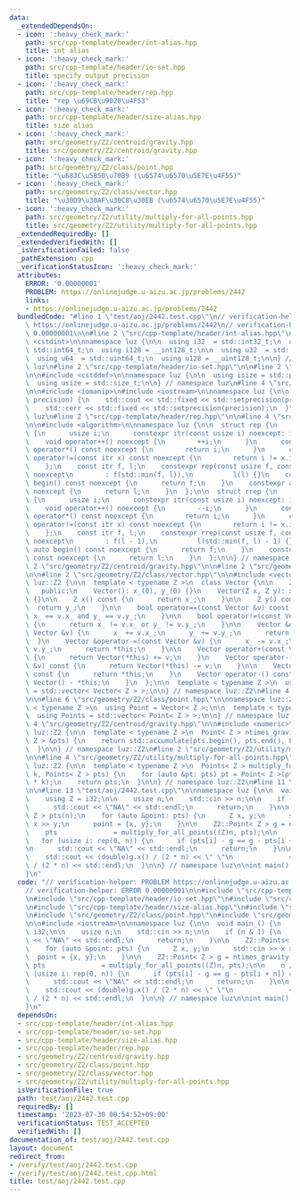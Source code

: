 ```yaml
---
data:
  _extendedDependsOn:
  - icon: ':heavy_check_mark:'
    path: src/cpp-template/header/int-alias.hpp
    title: int alias
  - icon: ':heavy_check_mark:'
    path: src/cpp-template/header/io-set.hpp
    title: specify output precision
  - icon: ':heavy_check_mark:'
    path: src/cpp-template/header/rep.hpp
    title: "rep \u69CB\u9020\u4F53"
  - icon: ':heavy_check_mark:'
    path: src/cpp-template/header/size-alias.hpp
    title: size alias
  - icon: ':heavy_check_mark:'
    path: src/geometry/Z2/centroid/gravity.hpp
    title: src/geometry/Z2/centroid/gravity.hpp
  - icon: ':heavy_check_mark:'
    path: src/geometry/Z2/class/point.hpp
    title: "\u683C\u5B50\u70B9 (\u6574\u6570\u5E7E\u4F55)"
  - icon: ':heavy_check_mark:'
    path: src/geometry/Z2/class/vector.hpp
    title: "\u30D9\u30AF\u30C8\u30EB (\u6574\u6570\u5E7E\u4F55)"
  - icon: ':heavy_check_mark:'
    path: src/geometry/Z2/utility/multiply-for-all-points.hpp
    title: src/geometry/Z2/utility/multiply-for-all-points.hpp
  _extendedRequiredBy: []
  _extendedVerifiedWith: []
  _isVerificationFailed: false
  _pathExtension: cpp
  _verificationStatusIcon: ':heavy_check_mark:'
  attributes:
    ERROR: '0.00000001'
    PROBLEM: https://onlinejudge.u-aizu.ac.jp/problems/2442
    links:
    - https://onlinejudge.u-aizu.ac.jp/problems/2442
  bundledCode: "#line 1 \"test/aoj/2442.test.cpp\"\n// verification-helper: PROBLEM\
    \ https://onlinejudge.u-aizu.ac.jp/problems/2442\n// verification-helper: ERROR\
    \ 0.00000001\n\n#line 2 \"src/cpp-template/header/int-alias.hpp\"\n\n#include\
    \ <cstdint>\n\nnamespace luz {\n\n  using i32  = std::int32_t;\n  using i64  =\
    \ std::int64_t;\n  using i128 = __int128_t;\n\n  using u32  = std::uint32_t;\n\
    \  using u64  = std::uint64_t;\n  using u128 = __uint128_t;\n\n} // namespace\
    \ luz\n#line 2 \"src/cpp-template/header/io-set.hpp\"\n\n#line 2 \"src/cpp-template/header/size-alias.hpp\"\
    \n\n#include <cstddef>\n\nnamespace luz {\n\n  using isize = std::ptrdiff_t;\n\
    \  using usize = std::size_t;\n\n} // namespace luz\n#line 4 \"src/cpp-template/header/io-set.hpp\"\
    \n\n#include <iomanip>\n#include <iostream>\n\nnamespace luz {\n\n  void io_set(usize\
    \ precision) {\n    std::cout << std::fixed << std::setprecision(precision);\n\
    \    std::cerr << std::fixed << std::setprecision(precision);\n  }\n\n} // namespace\
    \ luz\n#line 2 \"src/cpp-template/header/rep.hpp\"\n\n#line 4 \"src/cpp-template/header/rep.hpp\"\
    \n\n#include <algorithm>\n\nnamespace luz {\n\n  struct rep {\n    struct itr\
    \ {\n      usize i;\n      constexpr itr(const usize i) noexcept: i(i) {}\n  \
    \    void operator++() noexcept {\n        ++i;\n      }\n      constexpr usize\
    \ operator*() const noexcept {\n        return i;\n      }\n      constexpr bool\
    \ operator!=(const itr x) const noexcept {\n        return i != x.i;\n      }\n\
    \    };\n    const itr f, l;\n    constexpr rep(const usize f, const usize l)\
    \ noexcept\n        : f(std::min(f, l)),\n          l(l) {}\n    constexpr auto\
    \ begin() const noexcept {\n      return f;\n    }\n    constexpr auto end() const\
    \ noexcept {\n      return l;\n    }\n  };\n\n  struct rrep {\n    struct itr\
    \ {\n      usize i;\n      constexpr itr(const usize i) noexcept: i(i) {}\n  \
    \    void operator++() noexcept {\n        --i;\n      }\n      constexpr usize\
    \ operator*() const noexcept {\n        return i;\n      }\n      constexpr bool\
    \ operator!=(const itr x) const noexcept {\n        return i != x.i;\n      }\n\
    \    };\n    const itr f, l;\n    constexpr rrep(const usize f, const usize l)\
    \ noexcept\n        : f(l - 1),\n          l(std::min(f, l) - 1) {}\n    constexpr\
    \ auto begin() const noexcept {\n      return f;\n    }\n    constexpr auto end()\
    \ const noexcept {\n      return l;\n    }\n  };\n\n} // namespace luz\n#line\
    \ 2 \"src/geometry/Z2/centroid/gravity.hpp\"\n\n#line 2 \"src/geometry/Z2/class/point.hpp\"\
    \n\n#line 2 \"src/geometry/Z2/class/vector.hpp\"\n\n#include <vector>\n\nnamespace\
    \ luz::Z2 {\n\n  template < typename Z >\n  class Vector {\n\n    Z x_, y_;\n\n\
    \   public:\n    Vector(): x_(0), y_(0) {}\n    Vector(Z x, Z y): x_(x), y_(y)\
    \ {}\n\n    Z x() const {\n      return x_;\n    }\n\n    Z y() const {\n    \
    \  return y_;\n    }\n\n    bool operator==(const Vector &v) const {\n      return\
    \ x_ == v.x_ and y_ == v.y_;\n    }\n\n    bool operator!=(const Vector &v) const\
    \ {\n      return x_ != v.x_ or y_ != v.y_;\n    }\n\n    Vector &operator+=(const\
    \ Vector &v) {\n      x_ += v.x_;\n      y_ += v.y_;\n      return *this;\n  \
    \  }\n    Vector &operator-=(const Vector &v) {\n      x_ -= v.x_;\n      y_ -=\
    \ v.y_;\n      return *this;\n    }\n\n    Vector operator+(const Vector &v) const\
    \ {\n      return Vector(*this) += v;\n    }\n    Vector operator-(const Vector\
    \ &v) const {\n      return Vector(*this) -= v;\n    }\n\n    Vector operator+()\
    \ const {\n      return *this;\n    }\n    Vector operator-() const {\n      return\
    \ Vector() - *this;\n    }\n  };\n\n  template < typename Z >\n  using Vectors\
    \ = std::vector< Vector< Z > >;\n\n} // namespace luz::Z2\n#line 4 \"src/geometry/Z2/class/point.hpp\"\
    \n\n#line 6 \"src/geometry/Z2/class/point.hpp\"\n\nnamespace luz::Z2 {\n\n  template\
    \ < typename Z >\n  using Point = Vector< Z >;\n\n  template < typename Z >\n\
    \  using Points = std::vector< Point< Z > >;\n\n} // namespace luz::Z2\n#line\
    \ 4 \"src/geometry/Z2/centroid/gravity.hpp\"\n\n#include <numeric>\n\nnamespace\
    \ luz::Z2 {\n\n  template < typename Z >\n  Point< Z > ntimes_gravity(const Points<\
    \ Z > &pts) {\n    return std::accumulate(pts.begin(), pts.end(), Point< Z >());\n\
    \  }\n\n} // namespace luz::Z2\n#line 2 \"src/geometry/Z2/utility/multiply-for-all-points.hpp\"\
    \n\n#line 4 \"src/geometry/Z2/utility/multiply-for-all-points.hpp\"\n\nnamespace\
    \ luz::Z2 {\n\n  template < typename Z >\n  Points< Z > multiply_for_all_points(Z\
    \ k, Points< Z > pts) {\n    for (auto &pt: pts) pt = Point< Z >(pt.x() * k, pt.y()\
    \ * k);\n    return pts;\n  }\n\n} // namespace luz::Z2\n#line 11 \"test/aoj/2442.test.cpp\"\
    \n\n#line 13 \"test/aoj/2442.test.cpp\"\n\nnamespace luz {\n\n  void main_() {\n\
    \    using Z = i32;\n\n    usize n;\n    std::cin >> n;\n\n    if (n & 1) {\n\
    \      std::cout << \"NA\" << std::endl;\n      return;\n    }\n\n    Z2::Points<\
    \ Z > pts(n);\n    for (auto &point: pts) {\n      Z x, y;\n      std::cin >>\
    \ x >> y;\n      point = {x, y};\n    }\n\n    Z2::Point< Z > g = ntimes_gravity(pts);\n\
    \    pts              = multiply_for_all_points((Z)n, pts);\n\n    n /= 2;\n \
    \   for (usize i: rep(0, n)) {\n      if (pts[i] - g == g - pts[i + n]) continue;\n\
    \n      std::cout << \"NA\" << std::endl;\n      return;\n    }\n\n    io_set(5);\n\
    \    std::cout << (double)g.x() / (2 * n) << \" \"\n              << (double)g.y()\
    \ / (2 * n) << std::endl;\n  }\n\n} // namespace luz\n\nint main() {\n  luz::main_();\n\
    }\n"
  code: "// verification-helper: PROBLEM https://onlinejudge.u-aizu.ac.jp/problems/2442\n\
    // verification-helper: ERROR 0.00000001\n\n#include \"src/cpp-template/header/int-alias.hpp\"\
    \n#include \"src/cpp-template/header/io-set.hpp\"\n#include \"src/cpp-template/header/rep.hpp\"\
    \n#include \"src/cpp-template/header/size-alias.hpp\"\n#include \"src/geometry/Z2/centroid/gravity.hpp\"\
    \n#include \"src/geometry/Z2/class/point.hpp\"\n#include \"src/geometry/Z2/utility/multiply-for-all-points.hpp\"\
    \n\n#include <iostream>\n\nnamespace luz {\n\n  void main_() {\n    using Z =\
    \ i32;\n\n    usize n;\n    std::cin >> n;\n\n    if (n & 1) {\n      std::cout\
    \ << \"NA\" << std::endl;\n      return;\n    }\n\n    Z2::Points< Z > pts(n);\n\
    \    for (auto &point: pts) {\n      Z x, y;\n      std::cin >> x >> y;\n    \
    \  point = {x, y};\n    }\n\n    Z2::Point< Z > g = ntimes_gravity(pts);\n   \
    \ pts              = multiply_for_all_points((Z)n, pts);\n\n    n /= 2;\n    for\
    \ (usize i: rep(0, n)) {\n      if (pts[i] - g == g - pts[i + n]) continue;\n\n\
    \      std::cout << \"NA\" << std::endl;\n      return;\n    }\n\n    io_set(5);\n\
    \    std::cout << (double)g.x() / (2 * n) << \" \"\n              << (double)g.y()\
    \ / (2 * n) << std::endl;\n  }\n\n} // namespace luz\n\nint main() {\n  luz::main_();\n\
    }\n"
  dependsOn:
  - src/cpp-template/header/int-alias.hpp
  - src/cpp-template/header/io-set.hpp
  - src/cpp-template/header/size-alias.hpp
  - src/cpp-template/header/rep.hpp
  - src/geometry/Z2/centroid/gravity.hpp
  - src/geometry/Z2/class/point.hpp
  - src/geometry/Z2/class/vector.hpp
  - src/geometry/Z2/utility/multiply-for-all-points.hpp
  isVerificationFile: true
  path: test/aoj/2442.test.cpp
  requiredBy: []
  timestamp: '2023-07-30 00:54:52+09:00'
  verificationStatus: TEST_ACCEPTED
  verifiedWith: []
documentation_of: test/aoj/2442.test.cpp
layout: document
redirect_from:
- /verify/test/aoj/2442.test.cpp
- /verify/test/aoj/2442.test.cpp.html
title: test/aoj/2442.test.cpp
---
```

